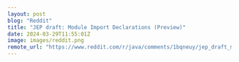 ```yaml
---
layout: post
blog: "Reddit"
title: "JEP draft: Module Import Declarations (Preview)"
date: 2024-03-29T11:55:01Z
image: images/reddit.png
remote_url: "https://www.reddit.com/r/java/comments/1bqneuy/jep_draft_module_import_declarations_preview/"
---
```

